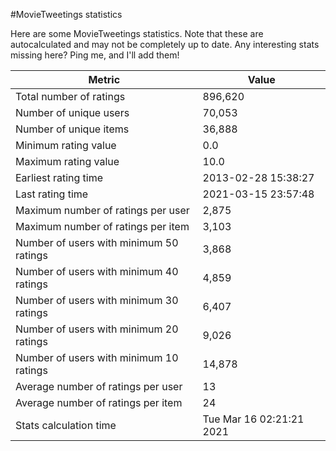 #MovieTweetings statistics

Here are some MovieTweetings statistics. Note that these are autocalculated and may not be completely up to date. Any interesting stats missing here? Ping me, and I'll add them!

Metric | Value
--- | ---
Total number of ratings                 | 896,620
Number of unique users                  | 70,053
Number of unique items                  | 36,888
Minimum rating value                    | 0.0
Maximum rating value                    | 10.0
Earliest rating time                    | 2013-02-28 15:38:27
Last rating time                        | 2021-03-15 23:57:48
Maximum number of ratings per user      | 2,875
Maximum number of ratings per item      | 3,103
Number of users with minimum 50 ratings | 3,868
Number of users with minimum 40 ratings | 4,859
Number of users with minimum 30 ratings | 6,407
Number of users with minimum 20 ratings | 9,026
Number of users with minimum 10 ratings | 14,878
Average number of ratings per user      | 13
Average number of ratings per item      | 24
Stats calculation time                  | Tue Mar 16 02:21:21 2021

